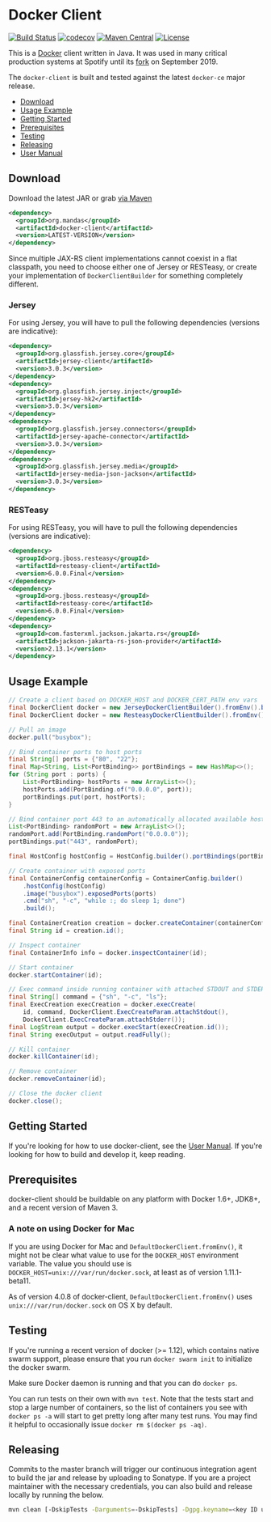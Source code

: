 # Docker Client

[![Build Status](https://travis-ci.org/dmandalidis/docker-client.svg?branch=master)](https://travis-ci.org/dmandalidis/docker-client)
[![codecov](https://codecov.io/github/dmandalidis/docker-client/coverage.svg?branch=master)](https://codecov.io/github/dmandalidis/docker-client?branch=master)
[![Maven Central](https://img.shields.io/maven-central/v/org.mandas/docker-client.svg)](https://search.maven.org/#search%7Cga%7C1%7Cg%3A%22org.mandas%22%20docker-client)
[![License](https://img.shields.io/github/license/dmandalidis/docker-client.svg)](LICENSE)

This is a [Docker](https://github.com/docker/docker) client written in Java.
It was used in many critical production systems at Spotify until its 
[fork](https://github.com/dmandalidis/docker-client/blob/master/FORK.md) on September 2019.

The `docker-client` is built and tested against the latest `docker-ce` major release.

* [Download](#download)
* [Usage Example](#usage-example)
* [Getting Started](#getting-started)
* [Prerequisites](#prerequisites)
* [Testing](#testing)
* [Releasing](#releasing)
* [User Manual](https://github.com/dmandalidis/docker-client/blob/master/docs/user_manual.md)

## Download

Download the latest JAR or grab [via Maven][maven-search]

```xml
<dependency>
  <groupId>org.mandas</groupId>
  <artifactId>docker-client</artifactId>
  <version>LATEST-VERSION</version>
</dependency>
```

Since multiple JAX-RS client implementations cannot coexist in a flat classpath, 
you need to choose either one of Jersey or RESTeasy, or create your implementation
of `DockerClientBuilder` for something completely different. 

### Jersey

For using Jersey, you will have to pull the following dependencies (versions are indicative):

```xml
<dependency>
  <groupId>org.glassfish.jersey.core</groupId>
  <artifactId>jersey-client</artifactId>
  <version>3.0.3</version>
</dependency>
<dependency>
  <groupId>org.glassfish.jersey.inject</groupId>
  <artifactId>jersey-hk2</artifactId>
  <version>3.0.3</version>
</dependency>
<dependency>
  <groupId>org.glassfish.jersey.connectors</groupId>
  <artifactId>jersey-apache-connector</artifactId>
  <version>3.0.3</version>
</dependency>
<dependency>
  <groupId>org.glassfish.jersey.media</groupId>
  <artifactId>jersey-media-json-jackson</artifactId>
  <version>3.0.3</version>
</dependency>
```

### RESTeasy

For using RESTeasy, you will have to pull the following dependencies (versions are indicative):
```xml
<dependency>
  <groupId>org.jboss.resteasy</groupId>
  <artifactId>resteasy-client</artifactId>
  <version>6.0.0.Final</version>
</dependency>
<dependency>
  <groupId>org.jboss.resteasy</groupId>
  <artifactId>resteasy-core</artifactId>
  <version>6.0.0.Final</version>
</dependency>
<dependency>
  <groupId>com.fasterxml.jackson.jakarta.rs</groupId>
  <artifactId>jackson-jakarta-rs-json-provider</artifactId>
  <version>2.13.1</version>
</dependency>
```

## Usage Example

```java
// Create a client based on DOCKER_HOST and DOCKER_CERT_PATH env vars
final DockerClient docker = new JerseyDockerClientBuilder().fromEnv().build(); // For Jersey
final DockerClient docker = new ResteasyDockerClientBuilder().fromEnv().build(); // For RESTeasy

// Pull an image
docker.pull("busybox");

// Bind container ports to host ports
final String[] ports = {"80", "22"};
final Map<String, List<PortBinding>> portBindings = new HashMap<>();
for (String port : ports) {
    List<PortBinding> hostPorts = new ArrayList<>();
    hostPorts.add(PortBinding.of("0.0.0.0", port));
    portBindings.put(port, hostPorts);
}

// Bind container port 443 to an automatically allocated available host port.
List<PortBinding> randomPort = new ArrayList<>();
randomPort.add(PortBinding.randomPort("0.0.0.0"));
portBindings.put("443", randomPort);

final HostConfig hostConfig = HostConfig.builder().portBindings(portBindings).build();

// Create container with exposed ports
final ContainerConfig containerConfig = ContainerConfig.builder()
    .hostConfig(hostConfig)
    .image("busybox").exposedPorts(ports)
    .cmd("sh", "-c", "while :; do sleep 1; done")
    .build();

final ContainerCreation creation = docker.createContainer(containerConfig);
final String id = creation.id();

// Inspect container
final ContainerInfo info = docker.inspectContainer(id);

// Start container
docker.startContainer(id);

// Exec command inside running container with attached STDOUT and STDERR
final String[] command = {"sh", "-c", "ls"};
final ExecCreation execCreation = docker.execCreate(
    id, command, DockerClient.ExecCreateParam.attachStdout(),
    DockerClient.ExecCreateParam.attachStderr());
final LogStream output = docker.execStart(execCreation.id());
final String execOutput = output.readFully();

// Kill container
docker.killContainer(id);

// Remove container
docker.removeContainer(id);

// Close the docker client
docker.close();
```

## Getting Started

If you're looking for how to use docker-client, see the [User Manual][1].
If you're looking for how to build and develop it, keep reading.

## Prerequisites

docker-client should be buildable on any platform with Docker 1.6+, JDK8+, and a recent version of
Maven 3.

### A note on using Docker for Mac

If you are using Docker for Mac and `DefaultDockerClient.fromEnv()`, it might not be clear
what value to use for the `DOCKER_HOST` environment variable. The value you should use is
`DOCKER_HOST=unix:///var/run/docker.sock`, at least as of version 1.11.1-beta11.

As of version 4.0.8 of docker-client, `DefaultDockerClient.fromEnv()` uses
`unix:///var/run/docker.sock` on OS X by default.

## Testing

If you're running a recent version of docker (>= 1.12), which contains native swarm support, please
ensure that you run `docker swarm init` to initialize the docker swarm.

Make sure Docker daemon is running and that you can do `docker ps`.

You can run tests on their own with `mvn test`. Note that the tests start and stop a large number of
containers, so the list of containers you see with `docker ps -a` will start to get pretty long
after many test runs. You may find it helpful to occasionally issue `docker rm $(docker ps -aq)`.

## Releasing

Commits to the master branch will trigger our continuous integration agent to build the jar and
release by uploading to Sonatype. If you are a project maintainer with the necessary credentials,
you can also build and release locally by running the below.

```sh
mvn clean [-DskipTests -Darguments=-DskipTests] -Dgpg.keyname=<key ID used for signing artifacts> release:prepare release:perform
```

  [1]: docs/user_manual.md


[maven-search]: https://search.maven.org/#search%7Cga%7C1%7Cg%3A%22org.mandas%22%20docker-client
